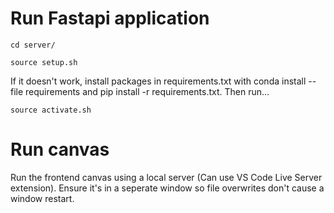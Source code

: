 # Run Fastapi application

```
cd server/
```

```
source setup.sh
```

If it doesn't work, install packages in requirements.txt with conda install --file requirements and pip install -r requirements.txt. Then run...

```
source activate.sh
```

# Run canvas

Run the frontend canvas using a local server (Can use VS Code Live Server extension). Ensure it's in a seperate window so file overwrites don't cause a window restart.
